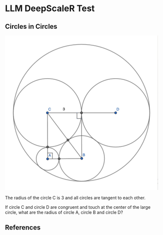 LLM DeepScaleR Test
===================

Circles in Circles
---

![Circles in Circles](Circles%20in%20Circles.jpg)

The radius of the circle C is 3 and all circles are tangent to each other.

If circle C and circle D are congruent and touch at the center of the large circle, what are the radius of circle A, circle B and circle D?


References
----------
